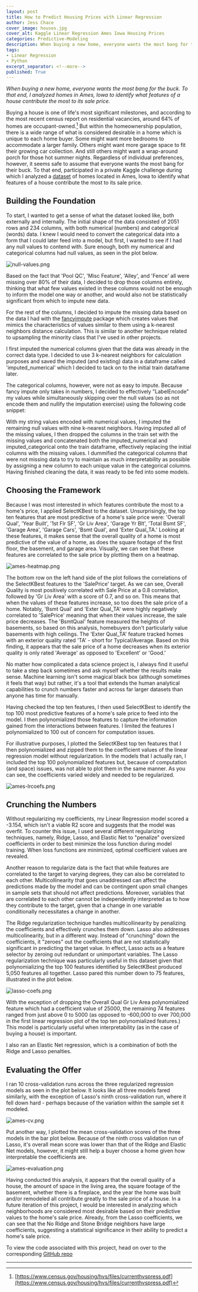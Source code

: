 ```yaml
---
layout: post
title: How to Predict Housing Prices with Linear Regression
author: Jess Chace
cover_image: houses.jpg
cover_alt: Kaggle Linear Regression Ames Iowa Housing Prices
categories: Predictive-Modeling
description: When buying a new home, everyone wants the most bang for the buck.  To that end, I analyzed homes in Ames, Iowa to identify what features of a house contribute the most to its sale price.
tags:
- Linear Regression
- Python
excerpt_separator: <!--more-->
published: True
---
```


*When buying a new home, everyone wants the most bang for the buck.  To that end, I analyzed homes in Ames, Iowa to identify what features of a house contribute the most to its sale price.*

<!--more-->

Buying a house is one of life's most significant milestones, and according to the most recent census report on residential vacancies, around 64% of homes are occupant-owned.[^1]  But within the homeownership population, there is a wide range of what is considered desirable in a home which is unique to each home buyer.  Some might want more bedrooms to accommodate a larger family.  Others might want more garage space to fit their growing car collection.  And still others might want a wrap-around porch for those hot summer nights.  Regardless of individual preferences, however, it seems safe to assume that everyone wants the most bang for their buck.  To that end, participated in a private Kaggle challenge during which I analyzed a [dataset](https://www.kaggle.com/c/dsi-us-4-project-2-regression-challenge) of homes located in Ames, Iowa to identify what features of a house contribute the most to its sale price.

## Building the Foundation

To start, I wanted to get a sense of what the dataset looked like, both externally and internally.  The initial shape of the data consisted of 2051 rows and 234 columns, with both numerical (numbers) and categorical (words) data.  I knew I would need to convert the categorical data into a form that I could later feed into a model, but first, I wanted to see if I had any null values to contend with.  Sure enough, both my numerical and categorical columns had null values, as seen in the plot below.

![null-values.png](/static/img/null-values.png)

Based on the fact that 'Pool QC', 'Misc Feature', 'Alley', and 'Fence' all were missing over 80% of their data, I decided to drop those columns entirely, thinking that what few values existed in these columns would not be enough to inform the model one way or another, and would also not be statistically significant from which to impute new data.

For the rest of the columns, I decided to impute the missing data based on the data I had with the [fancyimpute](https://github.com/iskandr/fancyimpute/tree/master/fancyimpute) package which creates values that mimics the characteristics of values similar to them using a k-nearest neighbors distance calculation.  This is similar to another technique related to upsampling the minority class that I've used in other projects.

I first imputed the numerical columns given that the data was already in the correct data type.  I decided to use 3 k-nearest neighbors for calculation purposes and saved the imputed (and existing) data in a dataframe called 'imputed_numerical' which I decided to tack on to the initial train dataframe later.  

The categorical columns, however, were not as easy to impute.  Because fancy impute only takes in numbers, I decided to effectively "LabelEncode" my values while simultaneously skipping over the null values (so as not encode them and nullify the imputation exercise) using the following code snippet:

With my string values encoded with numerical values, I imputed the remaining null values with nine k-nearest neighbors.  Having imputed all of the missing values, I then dropped the columns in the train set with the missing values and concatenated both the imputed_numerical and imputed_categorical onto the train dataframe, effectively replacing the initial columns with the missing values. I dummified the categorical columns that were not missing data to try to maintain as much interpretability as possible by assigning a new column to each unique value in the categorical columns.  Having finished cleaning the data, it was ready to be fed into some models.

<!-- Next, I dummified all of the object columns in both of the train and test datasets.  While most of those columns were the same, there were some that differed between the train and test datasets.  In this iteration of the project, I "subtracted" the test set columns from the training set columns to identify what columns were present in the training set that were not present in the test set.  I then dropped those extra columns in the training set.

In a future iteration of this project, I would not drop the extra training columns.  Instead, I would train on the full set, even if it meant that my predictions would be less accurate because this is more representative of how data is collected and presented in the real world - you won't always have the benefit of knowing what the test set looks like in advance.  Rather, it may come in later and you will have to apply the model to it regardless.

Maybe talk about data leakage.  This is the first time I came up against this issue.  Maybe talk about data integrity.

With that in mind, I set out to dummify the object columns in my training set and if there were columns in the test set that did not match those in the training set, I created new columns within the test set and set their values to zero. -->

## Choosing the Framework

Because I was most interested in which features contribute the most to a home's price, I applied SelectKBest to the dataset.  Unsurprisingly, the top ten features that are most predictive of a home's sale price were: 'Overall Qual', 'Year Built', '1st Flr SF', 'Gr Liv Area', 'Garage Yr Blt', 'Total Bsmt SF', 'Garage Area', 'Garage Cars', 'Bsmt Qual', and 'Exter Qual_TA.'  Looking at these features, it makes sense that the overall quality of a home is most predictive of the value of a home, as does the square footage of the first floor, the basement, and garage area.  Visually, we can see that these features are correlated to the sale price by plotting them on a heatmap.

![ames-heatmap.png](/static/img/ames-heatmap.png)

The bottom row on the left hand side of the plot follows the correlations of the SelectKBest features to the 'SalePrice' target.  As we can see, Overall Quality is most positively correlated with Sale Price at a 0.8 correlation, followed by 'Gr Liv Area' with a score of 0.7, and so on.  This means that when the values of these features increase, so too does the sale price of a home.  Notably, 'Bsmt Qual' and 'Exter Qual_TA' were highly negatively correlated to 'SalePrice' meaning that when their values increase, the sale price decreases.  The 'BsmtQual' feature measured the heights of basements, so based on this analysis, homebuyers don't particularly value basements with high ceilings.  The 'Exter Qual_TA' feature tracked homes with an exterior quality rated 'TA' - short for Typical/Average.  Based on this finding, it appears that the sale price of a home decreases when its exterior quality is only rated 'Average' as opposed to 'Excellent' or 'Good.'

No matter how complicated a data science project is, I always find it useful to take a step back sometimes and ask myself whether the results make sense.  Machine learning isn't some magical black box (although sometimes it feels that way) but rather, it's a tool that extends the human analytical capabilities to crunch numbers faster and across far larger datasets than anyone has time for manually.  

Having checked the top ten features, I then used SelectKBest to identify the top 100 most predictive features of a home's sale price to feed into the model.  I then polynomialized those features to capture the information gained from the interactions between features.  I limited the features I polynomialized to 100 out of concern for computation issues.

For illustrative purposes, I plotted the SelectKBest top ten features that I then polynomialized and zipped them to the coefficient values of the linear regression model without regularization.  In the models that I actually ran, I included the top 100 polynomialized features but, because of computation (and space) issues, was not able to plot them in the same manner.  As you can see, the coefficients varied widely and needed to be regularized.

![ames-lrcoefs.png](/static/img/ames-lrcoefs.png)

## Crunching the Numbers

Without regularizing my coefficients, my Linear Regression model scored a -3.154, which isn't a viable R2 score and suggests that the model was overfit.  To counter this issue, I used several different regularizing techniques, namely, Ridge, Lasso, and Elastic Net to "penalize" oversized coefficients in order to best minimize the loss function during model training.  When loss functions are minimized, optimal coefficient values are revealed.

Another reason to regularize data is the fact that while features are correlated to the target to varying degrees, they can also be correlated to each other.  Multicollinearity that goes unaddressed can affect the predictions made by the model and can be contingent upon small changes in sample sets that should not affect predictions.  Moreover, variables that are correlated to each other cannot be independently interpreted as to how they contribute to the target, given that a change in one variable conditionally necessitates a change in another.

The Ridge regularization technique handles multicollinearity by penalizing the coefficients and effectively crunches them down.  Lasso also addresses multicolinearity, but in a different way.  Instead of "crunching" down the coefficients, it "zeroes" out the coefficients that are not statistically significant in predicting the target value.  In effect, Lasso acts as a feature selector by zeroing out redundant or unimportant variables.  The Lasso regularization technique was particularly useful in this dataset given that polynomializing the top 100 features identified by SelectKBest produced 5,050 features all together.  Lasso pared this number down to 75 features, illustrated in the plot below.

![lasso-coefs.png](/static/img/lasso-coefs.png)

With the exception of dropping the Overall Qual Gr Liv Area polynomialized feature which had a coefficient value of 25000, the remaining 74 features ranged from just above 0 to 5000 (as opposed to -600,000 to over 700,000 in the first linear regression plot of the top ten polynomialized features.)  This model is particularly useful when interpretability (as in the case of buying a house) is important.

I also ran an Elastic Net regression, which is a combination of both the Ridge and Lasso penalties.

## Evaluating the Offer

I ran 10 cross-validation runs across the three regularized regression models as seen in the plot below.  It looks like all three models fared similarly, with the exception of Lasso's ninth cross-validation run, where it fell down hard - perhaps because of the variation within the sample set it modeled.

![ames-cv.png](/static/img/ames-cv.png)

Put another way, I plotted the mean cross-validation scores of the three models in the bar plot below.  Because of the ninth cross validation run of Lasso, it's overall mean score was lower than that of the Ridge and Elastic Net models, however, it might still help a buyer choose a home given how interpretable the coefficients are.

![ames-evaluation.png](/static/img/ames-evaluation.png)

Having conducted this analysis, it appears that the overall quality of a house, the amount of space in the living area, the square footage of the basement, whether there is a fireplace, and the year the home was built and/or remodeled all contribute greatly to the sale price of a house.  In a future iteration of this project, I would be interested in analyzing which neighborhoods are considered most desirable based on their predictive values to the home's sale price.  Already, from the Lasso coefficients, we can see that the No Ridge and Stone Bridge neighbors have large coefficients, suggesting a statistical significance in their ability to predict a home's sale price.


To view the code associated with this project, head on over to the corresponding [GitHub repo](https://github.com/thedatasleuth/Ames-Iowa-Housing-Prices/tree/master)

---

[^1]:[https://www.census.gov/housing/hvs/files/currenthvspress.pdf](https://www.census.gov/housing/hvs/files/currenthvspress.pdf)
